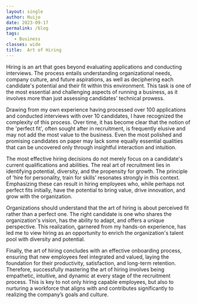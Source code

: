 ```yaml
---
layout: single
author: Huijo
date: 2023-09-17
permalink: /blog
tags:
   - Business
classes: wide
title:  Art of Hiring
---
```


Hiring is an art that goes beyond evaluating applications and conducting interviews. The process entails understanding organizational needs, company culture, and future aspirations, as well as deciphering each candidate's potential and their fit within this environment. This task is one of the most essential and challenging aspects of running a business, as it involves more than just assessing candidates' technical prowess.

Drawing from my own experience having processed over 100 applications and conducted interviews with over 10 candidates, I have recognized the complexity of this process. Over time, it has become clear that the notion of the 'perfect fit', often sought after in recruitment, is frequently elusive and may not add the most value to the business. Even the most polished and promising candidates on paper may lack some equally essential qualities that can be uncovered only through insightful interaction and intuition. 

The most effective hiring decisions do not merely focus on a candidate's current qualifications and abilities. The real art of recruitment lies in identifying potential, diversity, and the propensity for growth. The principle of ‘hire for personality, train for skills’ resonates strongly in this context. Emphasizing these can result in hiring employees who, while perhaps not perfect fits initially, have the potential to bring value, drive innovation, and grow with the organization.

Organizations should understand that the art of hiring is about perceived fit rather than a perfect one. The right candidate is one who shares the organization's vision, has the ability to adapt, and offers a unique perspective. This realization, garnered from my hands-on experience, has led me to view hiring as an opportunity to enrich the organization's talent pool with diversity and potential.

Finally, the art of hiring concludes with an effective onboarding process, ensuring that new employees feel integrated and valued, laying the foundation for their productivity, satisfaction, and long-term retention. Therefore, successfully mastering the art of hiring involves being empathetic, intuitive, and dynamic at every stage of the recruitment process. This is key to not only hiring capable employees, but also to nurturing a workforce that aligns with and contributes significantly to realizing the company’s goals and culture.